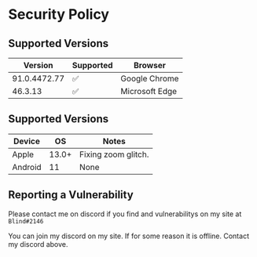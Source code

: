 # Security Policy

## Supported Versions

| Version | Supported          | Browser |
| ------- | ------------------ |----------
| 91.0.4472.77   | :white_check_mark: | Google Chrome
| 46.3.13  | :white_check_mark:       | Microsoft Edge

## Supported Versions

| Device | OS | Notes |
|--------|----|-------|
| Apple  | 13.0+ | Fixing zoom glitch.
| Android | 11 | None

## Reporting a Vulnerability

Please contact me on discord if you find and vulnerabilitys on my site at `Blind#2146`

You can join my discord on my site. If for some reason it is offline. Contact my discord above.
